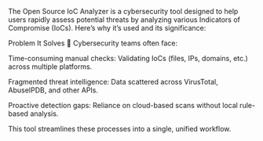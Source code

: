 The Open Source IoC Analyzer is a cybersecurity tool designed to help users rapidly assess potential threats by analyzing various Indicators of Compromise (IoCs). Here’s why it’s used and its significance:

Problem It Solves 🎯
Cybersecurity teams often face:

Time-consuming manual checks: Validating IoCs (files, IPs, domains, etc.) across multiple platforms.

Fragmented threat intelligence: Data scattered across VirusTotal, AbuseIPDB, and other APIs.

Proactive detection gaps: Reliance on cloud-based scans without local rule-based analysis.

This tool streamlines these processes into a single, unified workflow.
